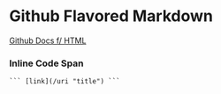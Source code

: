 # Github Flavored Markdown

[Github Docs f/ HTML](https://github.github.com/gfm/ "GFM")

### Inline Code Span
    ``` [link](/uri "title") ```


